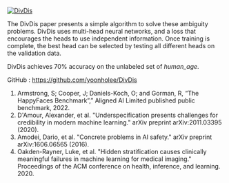 [![DivDis](https://github.com/EffiSciencesResearch/challenge_data_ens_2023/blob/main/assets/DivDis.png?raw=true)](https://github.com/yoonholee/DivDis)

The DivDis paper presents a simple algorithm to solve these ambiguity problems. DivDis uses multi-head neural networks, and a loss that encourages the heads to use independent information. Once training is complete, the best head can be selected by testing all different heads on the validation data.

DivDis achieves 70% accuracy on the unlabeled set of *human_age*.

GitHub : https://github.com/yoonholee/DivDis


1. Armstrong, S; Cooper, J; Daniels-Koch, O; and Gorman, R, “The HappyFaces Benchmark”,” Aligned AI Limited published public benchmark, 2022.
2. D'Amour, Alexander, et al. "Underspecification presents challenges for credibility in modern machine learning." arXiv preprint arXiv:2011.03395 (2020).
3. Amodei, Dario, et al. "Concrete problems in AI safety." arXiv preprint arXiv:1606.06565 (2016).
4. Oakden-Rayner, Luke, et al. "Hidden stratification causes clinically meaningful failures in machine learning for medical imaging." Proceedings of the ACM conference on health, inference, and learning. 2020.

